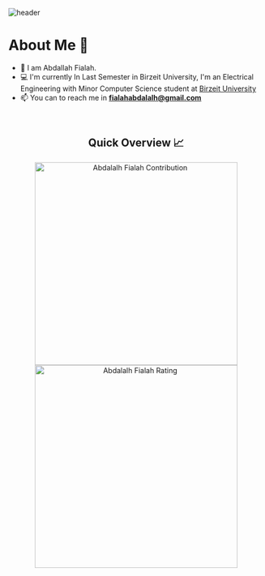 ![header](https://capsule-render.vercel.app/api?type=waving&color=gradient&height=280&section=header&text=Hi%20there%20%F0%9F%91%8B&fontSize=90)

<!--


**AbdalalhFialah/AbdalalhFialah** is a ✨ _special_ ✨ repository because its `README.md` (this file) appears on your GitHub profile.

Here are some ideas to get you started:

- 🔭 I’m currently working on ...
- 🌱 I’m currently learning ...
- 👯 I’m looking to collaborate on ...
- 🤔 I’m looking for help with ...
- 💬 Ask me about ...
- 📫 How to reach me: ...
- 😄 Pronouns: ...
- ⚡ Fun fact: ...
-->

<h1>About Me 📌</h1>

- 👋 I am Abdallah Fialah.
- 💻 I'm currently In Last Semester in Birzeit University, I'm an Electrical Engineering with Minor Computer Science student at [Birzeit University](https://www.birzeit.edu/ar)
- 📫 You can to reach me in **fialahabdalalh@gmail.com**


<br />

<h2 align="center">Quick Overview 📈</h2>
  
  <p align = "center">
 
</p>

<p align = "center">
  <img src = "https://github-readme-stats.vercel.app/api?username=abdallahfialah&count_private=true&theme=dracula&hide_border=true" alt = "Abdalalh Fialah Contribution" width = 400 >
  <img src = "https://github-readme-streak-stats.herokuapp.com?user=abdallahfialah&theme=dracula&hide_border=true" alt = "Abdalalh Fialah Rating" width = 400 >

</p>
